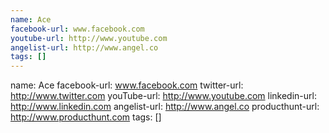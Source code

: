```yaml
---
name: Ace
facebook-url: www.facebook.com
youtube-url: http://www.youtube.com
angelist-url: http://www.angel.co
tags: []
---
```

name: Ace
facebook-url: www.facebook.com
twitter-url: http://www.twitter.com
youTube-url: http://www.youtube.com
linkedin-url: http://www.linkedin.com
angelist-url: http://www.angel.co
producthunt-url: http://www.producthunt.com
tags: []
